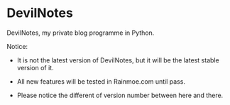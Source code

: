 DevilNotes
==========

DevilNotes, my private blog programme in Python.

Notice:

* It is not the latest version of DevilNotes, but it will be the latest stable version of it.

* All new features will be tested in Rainmoe.com until pass.

* Please notice the different of version number between here and there.

